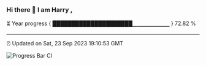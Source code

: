 ### Hi there 👋 I am Harry , 

⏳ Year progress { █████████████████████▁▁▁▁▁▁▁▁▁ } 72.82 %

---

⏰ Updated on Sat, 23 Sep 2023 19:10:53 GMT

![Progress Bar CI](https://github.com/duykhang68/duykhang68/workflows/Progress%20Bar%20CI/badge.svg)
